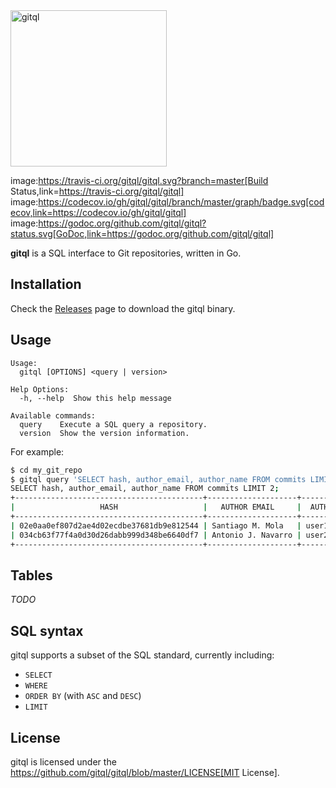 <img src="https://rawgit.com/gitql/gitql/master/gitql-logo.svg" alt="gitql" width="250"/> 

image:https://travis-ci.org/gitql/gitql.svg?branch=master[Build Status,link=https://travis-ci.org/gitql/gitql] image:https://codecov.io/gh/gitql/gitql/branch/master/graph/badge.svg[codecov,link=https://codecov.io/gh/gitql/gitql] image:https://godoc.org/github.com/gitql/gitql?status.svg[GoDoc,link=https://godoc.org/github.com/gitql/gitql]

**gitql** is a SQL interface to Git repositories, written in Go.

## Installation

Check the [Releases](https://github.com/gitql/gitql/releases) page to download
the gitql binary.

## Usage

```
Usage:
  gitql [OPTIONS] <query | version>

Help Options:
  -h, --help  Show this help message

Available commands:
  query    Execute a SQL query a repository.
  version  Show the version information.
```

For example:

```bash
$ cd my_git_repo
$ gitql query 'SELECT hash, author_email, author_name FROM commits LIMIT 2;' 
SELECT hash, author_email, author_name FROM commits LIMIT 2;
+------------------------------------------+--------------------+---------------+
|                   HASH                   |   AUTHOR EMAIL     |  AUTHOR NAME  |
+------------------------------------------+--------------------+---------------+
| 02e0aa0ef807d2ae4d02ecdbe37681db9e812544 | Santiago M. Mola   | user1@test.io |
| 034cb63f77f4a0d30d26dabb999d348be6640df7 | Antonio J. Navarro | user2@test.io |
+------------------------------------------+--------------------+---------------+
```

## Tables

*TODO*

## SQL syntax

gitql supports a subset of the SQL standard, currently including:

* `SELECT`
* `WHERE`
* `ORDER BY` (with `ASC` and `DESC`)
* `LIMIT`

## License

gitql is licensed under the
https://github.com/gitql/gitql/blob/master/LICENSE[MIT License].